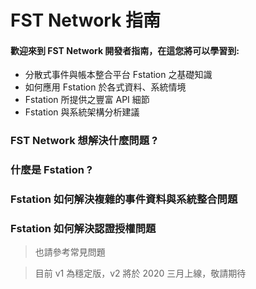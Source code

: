 # FST Network 指南

#### 歡迎來到 FST Network 開發者指南，在這您將可以學習到:

- 分散式事件與帳本整合平台 Fstation 之基礎知識
- 如何應用 Fstation 於各式資料、系統情境
- Fstation 所提供之豐富 API 細節
- Fstation 與系統架構分析建議

### FST Network 想解決什麼問題 ?

### 什麼是 Fstation ?

### Fstation 如何解決複雜的事件資料與系統整合問題

### Fstation 如何解決認證授權問題

> 也請參考常見問題

> 目前 v1 為穩定版，v2 將於 2020 三月上線，敬請期待
